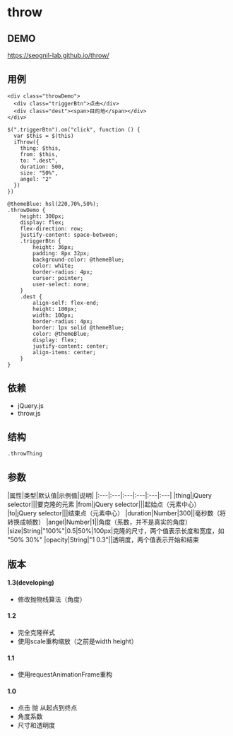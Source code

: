 # throw

## DEMO
https://seognil-lab.github.io/throw/

## 用例
```
<div class="throwDemo">
  <div class="triggerBtn">点击</div>
  <div class="dest"><span>目的地</span></div>
</div>
```
```
$(".triggerBtn").on("click", function () {
  var $this = $(this)
  iThrow({
    thing: $this,
    from: $this,
    to: ".dest",
    duration: 500,
    size: "50%",
    angel: "2"
  })
})
```
```less
@themeBlue: hsl(220,70%,50%);
.throwDemo {
	height: 300px;
	display: flex;
	flex-direction: row;
	justify-content: space-between;
	.triggerBtn {
		height: 36px;
		padding: 8px 32px;
		background-color: @themeBlue;
		color: white;
		border-radius: 4px;
		cursor: pointer;
		user-select: none;
	}
	.dest {
		align-self: flex-end;
		height: 100px;
		width: 100px;
		border-radius: 4px;
		border: 1px solid @themeBlue;
		color: @themeBlue;
		display: flex;
		justify-content: center;
		align-items: center;
	}
}
```

## 依赖

* jQuery.js
* throw.js

## 结构

```
.throwThing
```

## 参数

|属性|类型|默认值|示例值|说明|
|:---|:---|:---|:---|:---|:---|
|thing|jQuery selector|||要克隆的元素
|from|jQuery selector|||起始点（元素中心）
|to|jQuery selector|||结束点（元素中心）
|duration|Number|300||毫秒数（将转换成帧数）
|angel|Number|1||角度（系数，并不是真实的角度）
|size|String|"100%"|0.5&#124;50%&#124;100px|克隆的尺寸，两个值表示长度和宽度，如 "50% 30%"
|opacity|String|"1 0.3"||透明度，两个值表示开始和结束


## 版本

#### 1.3(developing)
* 修改抛物线算法（角度）

#### 1.2
* 完全克隆样式
* 使用scale重构缩放（之前是width height）

#### 1.1
* 使用requestAnimationFrame重构

#### 1.0
* 点击 抛 从起点到终点
* 角度系数
* 尺寸和透明度